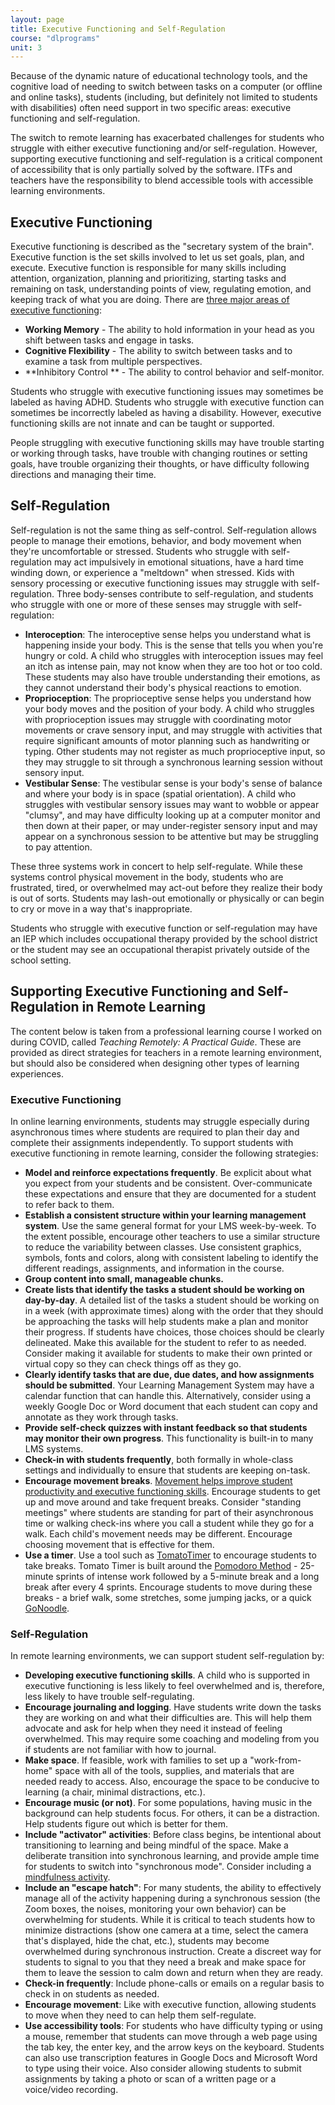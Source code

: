 ```yaml
---
layout: page
title: Executive Functioning and Self-Regulation
course: "dlprograms"
unit: 3
---
```

Because of the dynamic nature of educational technology tools, and the cognitive load of needing to switch between tasks on a computer (or offline and online tasks), students (including, but definitely not limited to students with disabilities) often need support in two specific areas: executive functioning and self-regulation. 

The switch to remote learning has exacerbated challenges for students who struggle with either executive functioning and/or self-regulation. However, supporting executive functioning and self-regulation is a critical component of accessibility that is only partially solved by the software. ITFs and teachers have the responsibility to blend accessible tools with accessible learning environments.

## Executive Functioning
Executive functioning is described as the "secretary system of the brain". Executive function is the set skills involved to let us set goals, plan, and execute. Executive function is responsible for many skills including attention, organization, planning and prioritizing, starting tasks and remaining on task, understanding points of view, regulating emotion, and keeping track of what you are doing. There are [three major areas of executive functioning][1]:
* **Working Memory** - The ability to hold information in your head as you shift between tasks and engage in tasks.
* **Cognitive Flexibility** - The ability to switch between tasks and to examine a task from multiple perspectives.
* **Inhibitory Control ** - The ability to control behavior and self-monitor.

Students who struggle with executive functioning issues may sometimes be labeled as having ADHD. Students who struggle with executive function can sometimes be incorrectly labeled as having a disability. However, executive functioning skills are not innate and can be taught or supported.

People struggling with executive functioning skills may have trouble starting or working through tasks, have trouble with changing routines or setting goals, have trouble organizing their thoughts, or have difficulty following directions and managing their time. 

## Self-Regulation
Self-regulation is not the same thing as self-control. Self-regulation allows people to manage their emotions, behavior, and body movement when they're uncomfortable or stressed. Students who struggle with self-regulation may act impulsively in emotional situations, have a hard time winding down, or experience a "meltdown" when stressed. Kids with sensory processing or executive functioning issues may struggle with self-regulation. Three body-senses contribute to self-regulation, and students who struggle with one or more of these senses may struggle with self-regulation:

* **Interoception**: The interoceptive sense helps you understand what is happening inside your body. This is the sense that tells you when you're hungry or cold. A child who struggles with interoception issues may feel an itch as intense pain, may not know when they are too hot or too cold. These students may also have trouble understanding their emotions, as they cannot understand their body's physical reactions to emotion.
* **Proprioception**: The proprioceptive sense helps you understand how your body moves and the position of your body. A child who struggles with proprioception issues may struggle with coordinating motor movements or crave sensory input, and may struggle with activities that require significant amounts of motor planning such as handwriting or typing. Other students may not register as much proprioceptive input, so they may struggle to sit through a synchronous learning session without sensory input.
* **Vestibular Sense**: The vestibular sense is your body's sense of balance and where your body is in space (spatial orientation). A child who struggles with vestibular sensory issues may want to wobble or appear "clumsy", and may have difficulty looking up at a computer monitor and then down at their paper, or may under-register sensory input and may appear on a synchronous session to be attentive but may be struggling to pay attention.

These three systems work in concert to help self-regulate. While these systems control physical movement in the body, students who are frustrated, tired, or overwhelmed may act-out before they realize their body is out of sorts. Students may lash-out emotionally or physically or can begin to cry or move in a way that's inappropriate.

Students who struggle with executive function or self-regulation may have an IEP which includes occupational therapy provided by the school district or the student may see an occupational therapist privately outside of the school setting. 

## Supporting Executive Functioning and Self-Regulation in Remote Learning
The content below is taken from a professional learning course I worked on during COVID, called _Teaching Remotely: A Practical Guide_. These are provided as direct strategies for teachers in a remote learning environment, but should also be considered when designing other types of learning experiences.

### Executive Functioning
In online learning environments, students may struggle especially during asynchronous times where students are required to plan their day and complete their assignments independently. To support students with executive functioning in remote learning, consider the following strategies:
* **Model and reinforce expectations frequently**. Be explicit about what you expect from your students and be consistent. Over-communicate these expectations and ensure that they are documented for a student to refer back to them.
* **Establish a consistent structure within your learning management system**. Use the same general format for your LMS week-by-week. To the extent possible, encourage other teachers to use a similar structure to reduce the variability between classes. Use consistent graphics, symbols, fonts and colors, along with consistent labeling to identify the different readings, assignments, and information in the course.
* **Group content into small, manageable chunks.**
* **Create lists that identify the tasks a student should be working on day-by-day**. A detailed list of the tasks a student should be working on in a week (with approximate times) along with the order that they should be approaching the tasks will help students make a plan and monitor their progress. If students have choices, those choices should be clearly delineated. Make this available for the student to refer to as needed. Consider making it available for students to make their own printed or virtual copy so they can check things off as they go.
* **Clearly identify tasks that are due, due dates, and how assignments should be submitted**. Your Learning Management System may have a calendar function that can handle this. Alternatively, consider using a weekly Google Doc or Word document that each student can copy and annotate as they work through tasks.
* **Provide self-check quizzes with instant feedback so that students may monitor their own progress**. This functionality is built-in to many LMS systems.
* **Check-in with students frequently**, both formally in whole-class settings and individually to ensure that students are keeping on-task.
* **Encourage movement breaks**. [Movement helps improve student productivity and executive functioning skills][3]. Encourage students to get up and move around and take frequent breaks. Consider "standing meetings" where students are standing for part of their asynchronous time or walking check-ins where you call a student while they go for a walk. Each child's movement needs may be different. Encourage choosing movement that is effective for them.
* **Use a timer**. Use a tool such as [TomatoTimer][4] to encourage students to take breaks. Tomato Timer is built around the [Pomodoro Method][5] - 25-minute sprints of intense work followed by a 5-minute break and a long break after every 4 sprints. Encourage students to move during these breaks - a brief walk, some stretches, some jumping jacks, or a quick [GoNoodle][6].

### Self-Regulation
In remote learning environments, we can support student self-regulation by:

* **Developing executive functioning skills**. A child who is supported in executive functioning is less likely to feel overwhelmed and is, therefore, less likely to have trouble self-regulating.
* **Encourage journaling and logging**. Have students write down the tasks they are working on and what their difficulties are. This will help them advocate and ask for help when they need it instead of feeling overwhelmed. This may require some coaching and modeling from you if students are not familiar with how to journal.
* **Make space**. If feasible, work with families to set up a "work-from-home" space with all of the tools, supplies, and materials that are needed ready to access. Also, encourage the space to be conducive to learning (a chair, minimal distractions, etc.).
* **Encourage music (or not)**. For some populations, having music in the background can help students focus. For others, it can be a distraction. Help students figure out which is better for them.
* **Include "activator" activities**: Before class begins, be intentional about transitioning to learning and being mindful of the space. Make a deliberate transition into synchronous learning, and provide ample time for students to switch into "synchronous mode". Consider including a [mindfulness activity][7].
* **Include an "escape hatch"**: For many students, the ability to effectively manage all of the activity happening during a synchronous session (the Zoom boxes, the noises, monitoring your own behavior) can be overwhelming for students. While it is critical to teach students how to minimize distractions (show one camera at a time, select the camera that's displayed, hide the chat, etc.), students may become overwhelmed during synchronous instruction. Create a discreet way for students to signal to you that they need a break and make space for them to leave the session to calm down and return when they are ready.
* **Check-in frequently**: Include phone-calls or emails on a regular basis to check in on students as needed.
* **Encourage movement**: Like with executive function, allowing students to move when they need to can help them self-regulate.
* **Use accessibility tools**: For students who have difficulty typing or using a mouse, remember that students can move through a web page using the tab key, the enter key, and the arrow keys on the keyboard. Students can also use transcription features in Google Docs and Microsoft Word to type using their voice. Also consider allowing students to submit assignments by taking a photo or scan of a written page or a voice/video recording.

[1]:	https://www.understood.org/en/learning-thinking-differences/child-learning-disabilities/executive-functioning-issues/what-is-executive-function
[2]:	https://place.fi.ncsu.edu/local/catalog/course.php?id=24
[3]:	https://www.ncbi.nlm.nih.gov/pmc/articles/PMC5447760/
[4]:	https://tomato-timer.com/
[5]:	https://lifehacker.com/productivity-101-a-primer-to-the-pomodoro-technique-1598992730
[6]:	https://www.gonoodle.com/
[7]:	https://www.understood.org/en/friends-feelings/empowering-your-child/self-awareness/mindfulness-kids-who-learn-think-differently